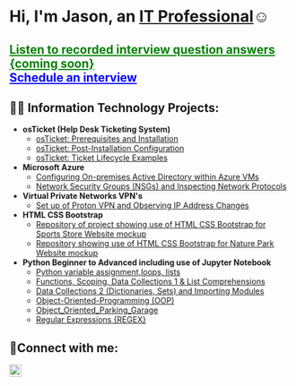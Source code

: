 <h1>Hi, I'm Jason, an <a href="https://www.linkedin.com/in/jason-d-a8614243">IT Professional</a>☺</h1>

<h2>
    <a href="https://github.com/JasonDelahoussaye/RecordedInterviewQuestionAnswers" style="color: green;">Listen to recorded interview question answers {coming soon}</a><br>
    <a href="https://calendly.com/jasondelahoussaye/30min" style="color: blue;">Schedule an interview</a>
</h2>

<h2>👨‍💻 Information Technology Projects:</h2>

- <b>osTicket (Help Desk Ticketing System)</b>
  - [osTicket: Prerequisites and Installation](https://github.com/JasonDelahoussaye/osticket-prereqs)
  - [osTicket: Post-Installation Configuration](https://github.com/JasonDelahoussaye/post-install-config/blob/main/README.md)
  - [osTicket: Ticket Lifecycle Examples](https://github.com/JasonDelahoussaye/ticket-lifecycle)
- <b>Microsoft Azure</b>
  - [Configuring On-premises Active Directory within Azure VMs](https://github.com/JasonDelahoussaye/Configuring_On-premises_Active_Directory_within_Azure_VMs)
  - [Network Security Groups (NSGs) and Inspecting Network Protocols](https://github.com/JasonDelahoussaye/azure-network-protocols)
- <b>Virtual Private Networks VPN's</b>
  - [Set up of Proton VPN and Observing IP Address Changes](https://github.com/JasonDelahoussaye/Virtual_Private_Network_VPN_IP_Address_Observations)
- <b>HTML CSS Bootstrap</b>
  - [Repository of project showing use of HTML CSS Bootstrap for Sports Store Website mockup](https://github.com/JasonDelahoussaye/Assignment-5-Module-1-Homework-Local-Gym-HTML-CSS-Bootstrap)
  - [Repository showing use of HTML CSS Bootstrap for Nature Park Website mockup](https://github.com/JasonDelahoussaye/Assignment-4-Park-Website-Bootstrap-HTML-CSS)
- <b>Python Beginner to Advanced including use of Jupyter Notebook</b>
  - [Python variable assignment,loops, lists](https://github.com/JasonDelahoussaye/Python-Document-1-Homework-Assignment)
  - [Functions, Scoping, Data Collections 1 & List Comprehensions](https://github.com/JasonDelahoussaye/Python-Document-2-Homework)
  - [Data Collections 2 (Dictionaries, Sets) and Importing Modules](https://github.com/JasonDelahoussaye/Python-Document-3-Homework)
  - [Object-Oriented-Programming (OOP)](https://github.com/JasonDelahoussaye/Python-Document-4-Object-Oriented-Programming-Homework)
  - [Object_Oriented_Parking_Garage](https://github.com/JasonDelahoussaye/Object_Oriented_Parking_Garage_Assignment-)
  - [Regular Expressions {REGEX}](https://github.com/JasonDelahoussaye/Regular-Expression-test-homework)

<h2>🤳Connect with me:</h2>

[<img align="left" alt="Jason | LinkedIn" width="22px" src="https://cdn.jsdelivr.net/npm/simple-icons@v3/icons/linkedin.svg" />][linkedin]


[linkedin]: https://www.linkedin.com/in/jason-d-a8614243
